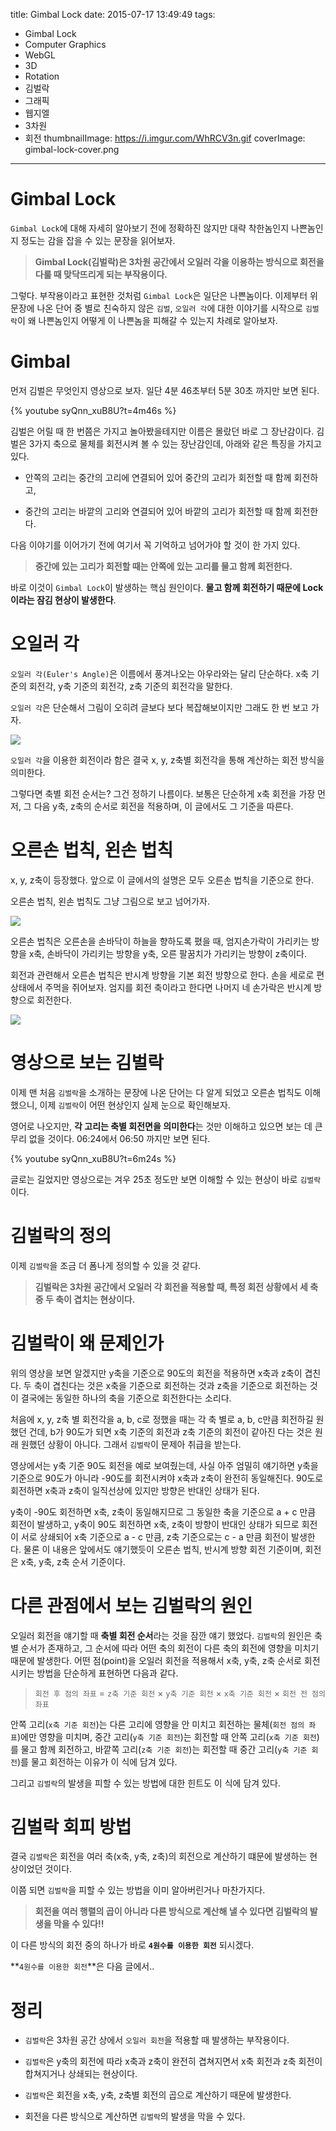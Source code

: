 title: Gimbal Lock
date: 2015-07-17 13:49:49
tags:
  - Gimbal Lock
  - Computer Graphics
  - WebGL
  - 3D
  - Rotation
  - 김벌락
  - 그래픽
  - 웹지엘
  - 3차원
  - 회전
thumbnailImage: https://i.imgur.com/WhRCV3n.gif
coverImage: gimbal-lock-cover.png
---
# Gimbal Lock

`Gimbal Lock`에 대해 자세히 알아보기 전에 정확하진 않지만 대략 착한놈인지 나쁜놈인지 정도는 감을 잡을 수 있는 문장을 읽어보자.

> **Gimbal Lock(김벌락)은 3차원 공간에서 오일러 각을 이용하는 방식으로 회전을 다룰 때 맞닥뜨리게 되는 부작용이다.**

그렇다. 부작용이라고 표현한 것처럼 `Gimbal Lock`은 일단은 나쁜놈이다. 이제부터 위 문장에 나온 단어 중 별로 친숙하지 않은 `김벌`, `오일러 각`에 대한 이야기를 시작으로 `김벌락`이 왜 나쁜놈인지 어떻게 이 나쁜놈을 피해갈 수 있는지 차례로 알아보자.

# Gimbal

먼저 김벌은 무엇인지 영상으로 보자.
일단 4분 46초부터 5분 30초 까지만 보면 된다.

{% youtube syQnn_xuB8U?t=4m46s %}

김벌은 어릴 때 한 번쯤은 가지고 놀아봤을테지만 이름은 몰랐던 바로 그 장난감이다. 김벌은 3가지 축으로 물체를 회전시켜 볼 수 있는 장난감인데, 아래와 같은 특징을 가지고 있다.

- 안쪽의 고리는 중간의 고리에 연결되어 있어 중간의 고리가 회전할 때 함께 회전하고,

- 중간의 고리는 바깥의 고리와 연결되어 있어 바깥의 고리가 회전할 때 함께 회전한다.

다음 이야기를 이어가기 전에 여기서 꼭 기억하고 넘어가야 할 것이 한 가지 있다.

> **중간에 있는 고리가 회전할 때는 안쪽에 있는 고리를 물고 함께 회전한다.**

바로 이것이 `Gimbal Lock`이 발생하는 핵심 원인이다. **물고 함께 회전하기 때문에 Lock이라는 잠김 현상이 발생한다**.


# 오일러 각

`오일러 각(Euler's Angle)`은 이름에서 풍겨나오는 아우라와는 달리 단순하다. x축 기준의 회전각, y축 기준의 회전각, z축 기준의 회전각을 말한다.

`오일러 각`은 단순해서 그림이 오히려 글보다 보다 복잡해보이지만 그래도 한 번 보고 가자.

![](http://download.autodesk.com/global/docs/maya2014/en_us/images/comp_EulerAxes.png)

`오일러 각`을 이용한 회전이라 함은 결국 x, y, z축별 회전각을 통해 계산하는 회전 방식을 의미한다.

그렇다면 축별 회전 순서는? 그건 정하기 나름이다. 보통은 단순하게 x축 회전을 가장 먼저, 그 다음 y축, z축의 순서로 회전을 적용하며, 이 글에서도 그 기준을 따른다.


# 오른손 법칙, 왼손 법칙

x, y, z축이 등장했다. 앞으로 이 글에서의 설명은 모두 오른손 법칙을 기준으로 한다.

오른손 법칙, 왼손 법칙도 그냥 그림으로 보고 넘어가자.

![](http://viz.aset.psu.edu/gho/sem_notes/3d_fundamentals/gifs/left_right_hand.gif)

오른손 법칙은 오른손을 손바닥이 하늘을 향하도록 폈을 때, 엄지손가락이 가리키는 방향을 x축, 손바닥이 가리키는 방향을 y축, 오른 팔꿈치가 가리키는 방향이 z축이다.

회전과 관련해서 오른손 법칙은 반시계 방향을 기본 회전 방향으로 한다. 손을 세로로 편 상태에서 주먹을 쥐어보자. 엄지를 회전 축이라고 한다면 나머지 네 손가락은 반시계 방향으로 회전한다.

![](http://adaptivemap.ma.psu.edu/websites/moments/moments/images/rhr.png)


# 영상으로 보는 김벌락

이제 맨 처음 `김벌락`을 소개하는 문장에 나온 단어는 다 알게 되었고 오른손 법칙도 이해했으니, 이제 `김벌락`이 어떤 현상인지 실제 눈으로 확인해보자.

영어로 나오지만, **각 고리는 축별 회전면을 의미한다**는 것만 이해하고 있으면 보는 데 큰 무리 없을 것이다. 06:24에서 06:50 까지만 보면 된다.

{% youtube syQnn_xuB8U?t=6m24s %}

글로는 길었지만 영상으로는 겨우 25초 정도만 보면 이해할 수 있는 현상이 바로 `김벌락`이다.


# 김벌락의 정의

이제 `김벌락`을 조금 더 폼나게 정의할 수 있을 것 같다.

> **김벌락은 3차원 공간에서 오일러 각 회전을 적용할 때, 특정 회전 상황에서 세 축 중 두 축이 겹치는 현상이다.**


# 김벌락이 왜 문제인가

위의 영상을 보면 알겠지만 y축을 기준으로 90도의 회전을 적용하면 x축과 z축이 겹친다. 두 축이 겹친다는 것은 x축을 기준으로 회전하는 것과 z축을 기준으로 회전하는 것이 결국에는 동일한 하나의 축을 기준으로 회전한다는 소리다.

처음에 x, y, z축 별 회전각을 a, b, c로 정했을 때는 각 축 별로 a, b, c만큼 회전하길 원했던 건데, b가 90도가 되면 x축 기준의 회전과 z축 기준의 회전이 같아진 다는 것은 원래 원했던 상황이 아니다. 그래서 `김벌락`이 문제아 취급을 받는다.

영상에서는 y축 기준 90도 회전을 예로 보여줬는데, 사실 아주 엄밀히 얘기하면 y축을 기준으로 90도가 아니라 -90도를 회전시켜야 x축과 z축이 완전히 동일해진다. 90도로 회전하면 x축과 z축이 일직선상에 있지만 방향은 반대인 상태가 된다.

y축이 -90도 회전하면 x축, z축이 동일해지므로 그 동일한 축을 기준으로 a + c 만큼 회전이 발생하고, y축이 90도 회전하면 x축, z축이 방향이 반대인 상태가 되므로 회전이 서로 상쇄되어 x축 기준으로 a - c 만큼, z축 기준으로는 c - a 만큼 회전이 발생한다. 물론 이 내용은 앞에서도 얘기했듯이 오른손 법칙, 반시계 방향 회전 기준이며, 회전은 x축, y축, z축 순서 기준이다.


# 다른 관점에서 보는 김벌락의 원인

오일러 회전을 얘기할 때 **축별 회전 순서**라는 것을 잠깐 얘기 했었다. `김벌락`의 원인은 축별 순서가 존재하고, 그 순서에 따라 어떤 축의 회전이 다른 축의 회전에 영향을 미치기 때문에 발생한다. 어떤 점(point)을 오일러 회전을 적용해서 x축, y축, z축 순서로 회전 시키는 방법을 단순하게 표현하면 다음과 같다.


> `회전 후 점의 좌표` =
>     `z축 기준 회전` &#215; `y축 기준 회전` &#215; `x축 기준 회전` &#215; `회전 전 점의 좌표`

안쪽 고리(`x축 기준 회전`)는 다른 고리에 영향을 안 미치고 회전하는 물체(`회전 점의 좌표`)에만 영향을 미치며, 중간 고리(`y축 기준 회전`)는 회전할 때 안쪽 고리(`x축 기준 회전`)를 물고 함께 회전하고, 바깥쪽 고리(`z축 기준 회전`)는 회전할 때 중간 고리(`y축 기준 회전`)를 물고 회전하는 이유가 이 식에 담겨 있다.

그리고 `김벌락`의 발생을 피할 수 있는 방법에 대한 힌트도 이 식에 담겨 있다.


# 김벌락 회피 방법

결국 `김벌락`은 회전을 여러 축(x축, y축, z축)의 회전으로 계산하기 떄문에 발생하는 현상이었던 것이다.

이쯤 되면 `김벌락`을 피할 수 있는 방법을 이미 알아버린거나 마찬가지다.

> **회전을 여러 행렬의 곱이 아니라 다른 방식으로 계산해 낼 수 있다면 김벌락의 발생을 막을 수 있다!!**

이 다른 방식의 회전 중의 하나가 바로 **`4원수를 이용한 회전`** 되시겠다.

**`4원수를 이용한 회전`**은 다음 글에서..


# 정리

- `김벌락`은 3차원 공간 상에서 `오일러 회전`을 적용할 때 발생하는 부작용이다.

- `김벌락`은 y축의 회전에 따라 x축과 z축이 완전히 겹쳐지면서 x축 회전과 z축 회전이 합쳐지거나 상쇄되는 현상이다.

- `김벌락`은 회전을 x축, y축, z축별 회전의 곱으로 계산하기 때문에 발생한다.

- 회전을 다른 방식으로 계산하면 `김벌락`의 발생을 막을 수 있다.






